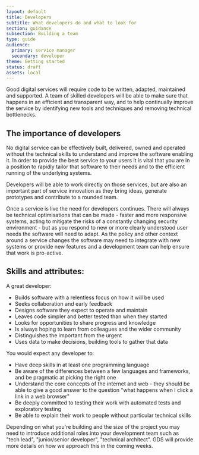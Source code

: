 ```yaml
---
layout: default
title: Developers
subtitle: What developers do and what to look for
section: guidance
subsection: Building a team
type: guide
audience:
  primary: service manager
  secondary: developer
theme: Getting started
status: draft
assets: local
---
```


Good digital services will require code to be written, adapted, maintained and supported. A team of skilled developers will be able to make sure that happens in an efficient and transparent way, and to help continually improve the service by identifying new tools and techniques and removing technical bottlenecks.

## The importance of developers

No digital service can be effectively built, delivered, owned and operated without the technical skills to understand and improve the software enabling it. In order to provide the best service to your users it is vital that you are in a position to rapidly tailor that software to their needs and to the efficient running of the underlying systems.

Developers will be able to work directly on those services, but are also an important part of service innovation as they bring ideas, generate prototypes and contribute to a rounded team. 

Once a service is live the need for developers continues. There will always be technical optimisations that can be made - faster and more responsive systems, acting to mitigate the risks of a constantly changing security environment - but as you respond to new or more clearly understood user needs the software will need to adapt. As the policy and other context around a service changes the software may need to integrate with new systems or provide new features and a development team can help ensure that work is pro-active.

## Skills and attributes:

A great developer:
* Builds software with a relentless focus on how it will be used
* Seeks collaboration and early feedback
* Designs software they expect to operate and maintain
* Leaves code simpler and better tested than when they started
* Looks for opportunities to share progress and knowledge
* Is always hoping to learn from colleagues and the wider community
* Distinguishes the important from the urgent
* Uses data to make decisions, building tools to gather that data

You would expect any developer to:
* Have deep skills in at least one programming language
* Be aware of the differences between a few languages and frameworks, and be pragmatic at picking the right one
* Understand the core concepts of the internet and web - they should be able to give a good answer to the question "what happens when I click a link in a web browser"
* Be deeply committed to testing their work with automated tests and exploratory testing
* Be able to explain their work to people without particular technical skills

Depending on what you're building and the size of the project you may need to introduce additional roles into your development team such as "tech lead", "junior/senior developer", "technical architect". GDS will provide more details on how we approach this in the coming weeks.
